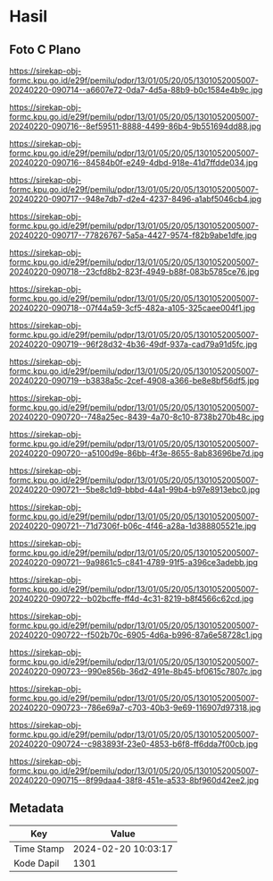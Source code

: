# Hasil

## Foto C Plano

https://sirekap-obj-formc.kpu.go.id/e29f/pemilu/pdpr/13/01/05/20/05/1301052005007-20240220-090714--a6607e72-0da7-4d5a-88b9-b0c1584e4b9c.jpg

https://sirekap-obj-formc.kpu.go.id/e29f/pemilu/pdpr/13/01/05/20/05/1301052005007-20240220-090716--8ef59511-8888-4499-86b4-9b551694dd88.jpg

https://sirekap-obj-formc.kpu.go.id/e29f/pemilu/pdpr/13/01/05/20/05/1301052005007-20240220-090716--84584b0f-e249-4dbd-918e-41d7ffdde034.jpg

https://sirekap-obj-formc.kpu.go.id/e29f/pemilu/pdpr/13/01/05/20/05/1301052005007-20240220-090717--948e7db7-d2e4-4237-8496-a1abf5046cb4.jpg

https://sirekap-obj-formc.kpu.go.id/e29f/pemilu/pdpr/13/01/05/20/05/1301052005007-20240220-090717--77826767-5a5a-4427-9574-f82b9abe1dfe.jpg

https://sirekap-obj-formc.kpu.go.id/e29f/pemilu/pdpr/13/01/05/20/05/1301052005007-20240220-090718--23cfd8b2-823f-4949-b88f-083b5785ce76.jpg

https://sirekap-obj-formc.kpu.go.id/e29f/pemilu/pdpr/13/01/05/20/05/1301052005007-20240220-090718--07f44a59-3cf5-482a-a105-325caee004f1.jpg

https://sirekap-obj-formc.kpu.go.id/e29f/pemilu/pdpr/13/01/05/20/05/1301052005007-20240220-090719--96f28d32-4b36-49df-937a-cad79a91d5fc.jpg

https://sirekap-obj-formc.kpu.go.id/e29f/pemilu/pdpr/13/01/05/20/05/1301052005007-20240220-090719--b3838a5c-2cef-4908-a366-be8e8bf56df5.jpg

https://sirekap-obj-formc.kpu.go.id/e29f/pemilu/pdpr/13/01/05/20/05/1301052005007-20240220-090720--748a25ec-8439-4a70-8c10-8738b270b48c.jpg

https://sirekap-obj-formc.kpu.go.id/e29f/pemilu/pdpr/13/01/05/20/05/1301052005007-20240220-090720--a5100d9e-86bb-4f3e-8655-8ab83696be7d.jpg

https://sirekap-obj-formc.kpu.go.id/e29f/pemilu/pdpr/13/01/05/20/05/1301052005007-20240220-090721--5be8c1d9-bbbd-44a1-99b4-b97e8913ebc0.jpg

https://sirekap-obj-formc.kpu.go.id/e29f/pemilu/pdpr/13/01/05/20/05/1301052005007-20240220-090721--71d7306f-b06c-4f46-a28a-1d388805521e.jpg

https://sirekap-obj-formc.kpu.go.id/e29f/pemilu/pdpr/13/01/05/20/05/1301052005007-20240220-090721--9a9861c5-c841-4789-91f5-a396ce3adebb.jpg

https://sirekap-obj-formc.kpu.go.id/e29f/pemilu/pdpr/13/01/05/20/05/1301052005007-20240220-090722--b02bcffe-ff4d-4c31-8219-b8f4566c62cd.jpg

https://sirekap-obj-formc.kpu.go.id/e29f/pemilu/pdpr/13/01/05/20/05/1301052005007-20240220-090722--f502b70c-6905-4d6a-b996-87a6e58728c1.jpg

https://sirekap-obj-formc.kpu.go.id/e29f/pemilu/pdpr/13/01/05/20/05/1301052005007-20240220-090723--990e856b-36d2-491e-8b45-bf0615c7807c.jpg

https://sirekap-obj-formc.kpu.go.id/e29f/pemilu/pdpr/13/01/05/20/05/1301052005007-20240220-090723--786e69a7-c703-40b3-9e69-116907d97318.jpg

https://sirekap-obj-formc.kpu.go.id/e29f/pemilu/pdpr/13/01/05/20/05/1301052005007-20240220-090724--c983893f-23e0-4853-b6f8-ff6dda7f00cb.jpg

https://sirekap-obj-formc.kpu.go.id/e29f/pemilu/pdpr/13/01/05/20/05/1301052005007-20240220-090715--8f99daa4-38f8-451e-a533-8bf960d42ee2.jpg


## Metadata

| Key        | Value               |
| ---------- | ------------------- |
| Time Stamp | 2024-02-20 10:03:17 |
| Kode Dapil | 1301                |



